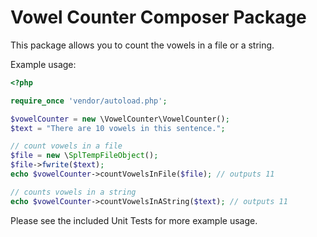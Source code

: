 # Vowel Counter Composer Package

This package allows you to count the vowels in a file or a string. 

Example usage:

```php
<?php

require_once 'vendor/autoload.php';

$vowelCounter = new \VowelCounter\VowelCounter();
$text = "There are 10 vowels in this sentence.";

// count vowels in a file
$file = new \SplTempFileObject();
$file->fwrite($text);
echo $vowelCounter->countVowelsInFile($file); // outputs 11

// counts vowels in a string
echo $vowelCounter->countVowelsInAString($text); // outputs 11
```

Please see the included Unit Tests for more example usage.